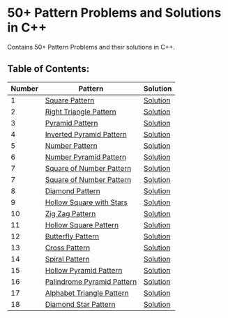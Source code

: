 
# 50+ Pattern Problems and Solutions in C++

Contains 50+ Pattern Problems and their solutions in C++. 


## Table of Contents:

|      Number  |      Pattern  | Solution      | 
| ------------- | ------------- | ------------- |
|1| [Square Pattern](https://github.com/ManasiTilak/50-Pattern-Problems-With-Solutions/blob/main/square_pattern.txt)  | [Solution](https://github.com/ManasiTilak/50-Pattern-Problems-With-Solutions/blob/main/square_pattern.cpp)  | 
|2| [Right Triangle Pattern](https://github.com/ManasiTilak/50-Pattern-Problems-With-Solutions/blob/main/2.right_triangle_pattern.txt)  | [Solution](https://github.com/ManasiTilak/50-Pattern-Problems-With-Solutions/blob/main/2.right_triangle_pattern.cpp)  | 
|3| [Pyramid Pattern](https://github.com/ManasiTilak/50-Pattern-Problems-With-Solutions/blob/main/3.pyramid_pattern.txt)  | [Solution](https://github.com/ManasiTilak/50-Pattern-Problems-With-Solutions/blob/main/3.pyramid_pattern.cpp)  | 
|4| [Inverted Pyramid Pattern](https://github.com/ManasiTilak/50-Pattern-Problems-With-Solutions/blob/main/4.inverted_pyramid_pattern.txt)  | [Solution](https://github.com/ManasiTilak/50-Pattern-Problems-With-Solutions/blob/main/4.inverted_pyramid_pattern.cpp)  | 
|5| [Number Pattern](https://github.com/ManasiTilak/50-Pattern-Problems-With-Solutions/blob/main/5.number_pattern.txt)  | [Solution](https://github.com/ManasiTilak/50-Pattern-Problems-With-Solutions/blob/main/5.number_pattern.cpp)  | 
|6| [Number Pyramid Pattern](https://github.com/ManasiTilak/50-Pattern-Problems-With-Solutions/blob/main/6.number_pyramid_pattern.txt)  | [Solution](https://github.com/ManasiTilak/50-Pattern-Problems-With-Solutions/blob/main/6.number_pyramid_pattern.cpp)  |
|7| [Square of Number Pattern](https://github.com/ManasiTilak/50-Pattern-Problems-With-Solutions/blob/main/7.square_of_numbers_pattern.txt)  | [Solution](https://github.com/ManasiTilak/50-Pattern-Problems-With-Solutions/blob/main/7.square_of_numbers_pattern.cpp)  | 
|7| [Square of Number Pattern](https://github.com/ManasiTilak/50-Pattern-Problems-With-Solutions/blob/main/7.square_of_numbers_pattern.txt)  | [Solution](https://github.com/ManasiTilak/50-Pattern-Problems-With-Solutions/blob/main/7.square_of_numbers_pattern.cpp)  | 
|8| [Diamond Pattern](https://github.com/ManasiTilak/50-Pattern-Problems-With-Solutions/blob/main/8.diamond_pattern.txt)  | [Solution](https://github.com/ManasiTilak/50-Pattern-Problems-With-Solutions/blob/main/8.diamond_pattern.cpp)  | 
|9| [Hollow Square with Stars](https://github.com/ManasiTilak/50-Pattern-Problems-With-Solutions/blob/main/9.hollow_square_with_stars_pattern.txt)  | [Solution](https://github.com/ManasiTilak/50-Pattern-Problems-With-Solutions/blob/main/9.hollow_square_with_stars_pattern.cpp)  | 
|10| [Zig Zag Pattern](https://github.com/ManasiTilak/50-Pattern-Problems-With-Solutions/blob/main/10.zigzag_star_pattern.txt)  | [Solution](https://github.com/ManasiTilak/50-Pattern-Problems-With-Solutions/blob/main/10.zigzag_star_pattern.cpp)  | 
|11| [Hollow Square Pattern](https://github.com/ManasiTilak/50-Pattern-Problems-With-Solutions/blob/main/11.hollow_square_pattern.txt)  | [Solution](https://github.com/ManasiTilak/50-Pattern-Problems-With-Solutions/blob/main/11.hollow_square_pattern.cpp)  | 
|12| [Butterfly Pattern](https://github.com/ManasiTilak/50-Pattern-Problems-With-Solutions/blob/main/12.butterfly_pattern.txt)  | [Solution](https://github.com/ManasiTilak/50-Pattern-Problems-With-Solutions/blob/main/12.butterfly_pattern.cpp)  | 
|13| [Cross Pattern](https://github.com/ManasiTilak/50-Pattern-Problems-With-Solutions/blob/main/13.cross_pattern.txt)  | [Solution](https://github.com/ManasiTilak/50-Pattern-Problems-With-Solutions/blob/main/13.cross_pattern.cpp)  |
|14| [Spiral Pattern](https://github.com/ManasiTilak/50-Pattern-Problems-With-Solutions/blob/main/14.spiral_pattern.txt)  | [Solution](https://github.com/ManasiTilak/50-Pattern-Problems-With-Solutions/blob/main/14.spiral_pattern.cpp)  | 
|15| [Hollow Pyramid Pattern](https://github.com/ManasiTilak/50-Pattern-Problems-With-Solutions/blob/main/15.hollow_pyramid_pattern.txt)  | [Solution](https://github.com/ManasiTilak/50-Pattern-Problems-With-Solutions/blob/main/15.hollow_pyramid_pattern.cpp)  | 
|16| [Palindrome Pyramid Pattern](https://github.com/ManasiTilak/50-Pattern-Problems-With-Solutions/blob/main/16.palindrome_pyramid_pattern.txt)  | [Solution](https://github.com/ManasiTilak/50-Pattern-Problems-With-Solutions/blob/main/16.palindrome_pyramid_pattern.cpp)  | 
|17| [Alphabet Triangle Pattern](https://github.com/ManasiTilak/50-Pattern-Problems-With-Solutions/blob/main/17.alphabet_triangle_pattern.txt)  | [Solution](https://github.com/ManasiTilak/50-Pattern-Problems-With-Solutions/blob/main/17.alphabet_triangle_pattern.cpp)  | 
|18| [Diamond Star Pattern](https://github.com/ManasiTilak/50-Pattern-Problems-With-Solutions/blob/main/18.diamond_star_pattern.txt)  | [Solution](https://github.com/ManasiTilak/50-Pattern-Problems-With-Solutions/blob/main/18.diamond_star_pattern.cpp)  | 